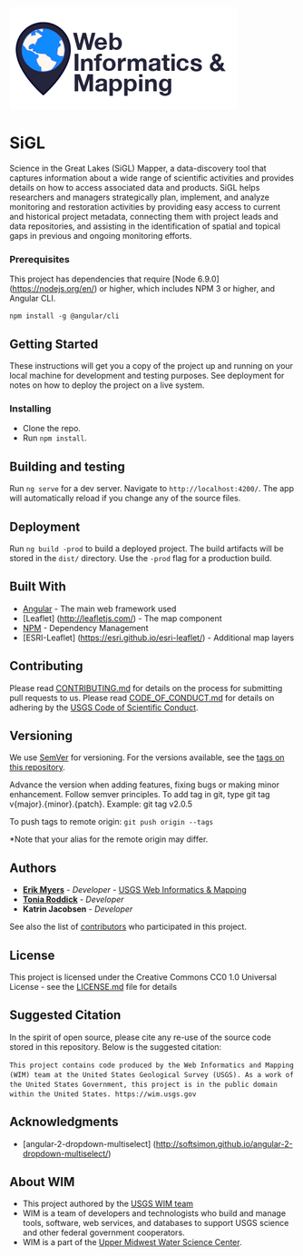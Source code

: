 ![WiM](wimlogo.png)


# SiGL

Science in the Great Lakes (SiGL) Mapper, a data-discovery tool that captures information about a wide range of scientific activities and provides details on how to access associated data and products. SiGL helps researchers and managers strategically plan, implement, and analyze monitoring and restoration activities by providing easy access to current and historical project metadata, connecting them with project leads and data repositories, and assisting in the identification of spatial and topical gaps in previous and ongoing monitoring efforts.

### Prerequisites
This project has dependencies that require [Node 6.9.0] (https://nodejs.org/en/) or higher, which includes NPM 3 or higher, and Angular CLI.

```
npm install -g @angular/cli
```

## Getting Started

These instructions will get you a copy of the project up and running on your local machine for development and testing purposes. See deployment for notes on how to deploy the project on a live system.

### Installing

* Clone the repo. 
* Run `npm install`. 

## Building and testing

Run `ng serve` for a dev server. 
Navigate to `http://localhost:4200/`. The app will automatically reload if you change any of the source files.

## Deployment

Run `ng build -prod` to build a deployed project. The build artifacts will be stored in the `dist/` directory. Use the `-prod` flag for a production build.

## Built With

* [Angular](https://angular.io/) - The main web framework used
* [Leaflet] (http://leafletjs.com/) - The map component
* [NPM](https://www.npmjs.com/) - Dependency Management
* [ESRI-Leaflet] (https://esri.github.io/esri-leaflet/) - Additional map layers

## Contributing

Please read [CONTRIBUTING.md](CONTRIBUTING.md) for details on the process for submitting pull requests to us. Please read [CODE_OF_CONDUCT.md](CODE_OF_CONDUCT.md) for details on adhering by the [USGS Code of Scientific Conduct](https://www2.usgs.gov/fsp/fsp_code_of_scientific_conduct.asp).

## Versioning

We use [SemVer](http://semver.org/) for versioning. For the versions available, see the [tags on this repository](../../tags). 

Advance the version when adding features, fixing bugs or making minor enhancement. Follow semver principles. To add tag in git, type git tag v{major}.{minor}.{patch}. Example: git tag v2.0.5

To push tags to remote origin: `git push origin --tags`

*Note that your alias for the remote origin may differ.

## Authors

* **[Erik Myers](https://www.usgs.gov/staff-profiles/erik-s-myers)** - *Developer* -  [USGS Web Informatics & Mapping](https://wim.usgs.gov/)
* **[Tonia Roddick](https://github.com/troddick)**  - *Developer*
* **Katrin Jacobsen** - *Developer*


See also the list of [contributors](../../graphs/contributors) who participated in this project.

## License

This project is licensed under the Creative Commons CC0 1.0 Universal License - see the [LICENSE.md](LICENSE.md) file for details

## Suggested Citation
In the spirit of open source, please cite any re-use of the source code stored in this repository. Below is the suggested citation:

`This project contains code produced by the Web Informatics and Mapping (WIM) team at the United States Geological Survey (USGS). As a work of the United States Government, this project is in the public domain within the United States. https://wim.usgs.gov`


## Acknowledgments

* [angular-2-dropdown-multiselect] (http://softsimon.github.io/angular-2-dropdown-multiselect/)

## About WIM
* This project authored by the [USGS WIM team](https://wim.usgs.gov)
* WIM is a team of developers and technologists who build and manage tools, software, web services, and databases to support USGS science and other federal government cooperators.
* WIM is a part of the [Upper Midwest Water Science Center](https://www.usgs.gov/centers/wisconsin-water-science-center).
